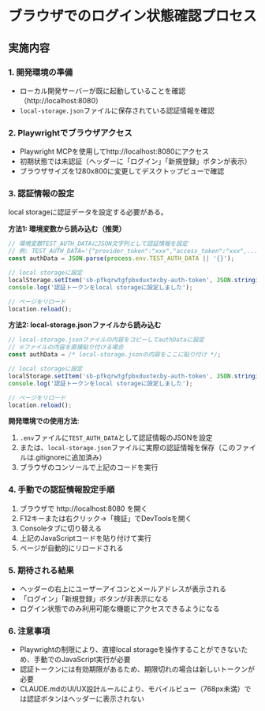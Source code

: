 # ブラウザでのログイン状態確認プロセス

## 実施内容

### 1. 開発環境の準備
- ローカル開発サーバーが既に起動していることを確認（http://localhost:8080）
- `local-storage.json`ファイルに保存されている認証情報を確認

### 2. Playwrightでブラウザアクセス
- Playwright MCPを使用してhttp://localhost:8080にアクセス
- 初期状態では未認証（ヘッダーに「ログイン」「新規登録」ボタンが表示）
- ブラウザサイズを1280x800に変更してデスクトップビューで確認

### 3. 認証情報の設定
local storageに認証データを設定する必要がある。

**方法1: 環境変数から読み込む（推奨）**

```javascript
// 環境変数TEST_AUTH_DATAにJSON文字列として認証情報を設定
// 例: TEST_AUTH_DATA='{"provider_token":"xxx","access_token":"xxx",...}'
const authData = JSON.parse(process.env.TEST_AUTH_DATA || '{}');

// local storageに設定
localStorage.setItem('sb-pfkqrwtgfpbxduxtecby-auth-token', JSON.stringify(authData));
console.log('認証トークンをlocal storageに設定しました');

// ページをリロード
location.reload();
```

**方法2: local-storage.jsonファイルから読み込む**

```javascript
// local-storage.jsonファイルの内容をコピーしてauthDataに設定
// ※ファイルの内容を直接貼り付ける場合
const authData = /* local-storage.jsonの内容をここに貼り付け */;

// local storageに設定
localStorage.setItem('sb-pfkqrwtgfpbxduxtecby-auth-token', JSON.stringify(authData));
console.log('認証トークンをlocal storageに設定しました');

// ページをリロード
location.reload();
```

**開発環境での使用方法**:
1. `.env`ファイルに`TEST_AUTH_DATA`として認証情報のJSONを設定
2. または、`local-storage.json`ファイルに実際の認証情報を保存（このファイルは.gitignoreに追加済み）
3. ブラウザのコンソールで上記のコードを実行

### 4. 手動での認証情報設定手順
1. ブラウザで http://localhost:8080 を開く
2. F12キーまたは右クリック→「検証」でDevToolsを開く
3. Consoleタブに切り替える
4. 上記のJavaScriptコードを貼り付けて実行
5. ページが自動的にリロードされる

### 5. 期待される結果
- ヘッダーの右上にユーザーアイコンとメールアドレスが表示される
- 「ログイン」「新規登録」ボタンが非表示になる
- ログイン状態でのみ利用可能な機能にアクセスできるようになる

### 6. 注意事項
- Playwrightの制限により、直接local storageを操作することができないため、手動でのJavaScript実行が必要
- 認証トークンには有効期限があるため、期限切れの場合は新しいトークンが必要
- CLAUDE.mdのUI/UX設計ルールにより、モバイルビュー（768px未満）では認証ボタンはヘッダーに表示されない

